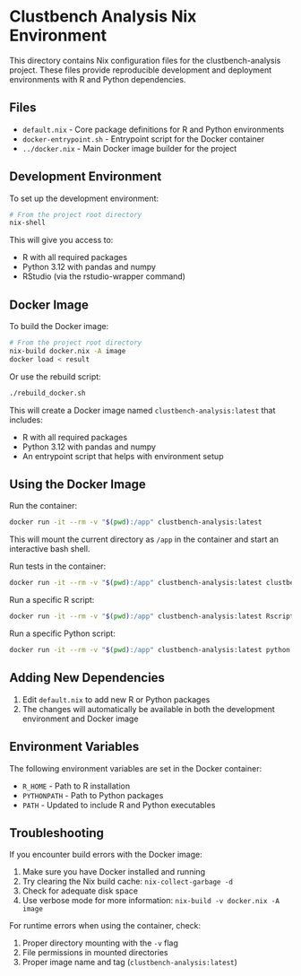 # Clustbench Analysis Nix Environment

This directory contains Nix configuration files for the clustbench-analysis project. These files provide reproducible development and deployment environments with R and Python dependencies.

## Files

- `default.nix` - Core package definitions for R and Python environments
- `docker-entrypoint.sh` - Entrypoint script for the Docker container
- `../docker.nix` - Main Docker image builder for the project

## Development Environment

To set up the development environment:

```bash
# From the project root directory
nix-shell
```

This will give you access to:
- R with all required packages
- Python 3.12 with pandas and numpy
- RStudio (via the rstudio-wrapper command)

## Docker Image

To build the Docker image:

```bash
# From the project root directory
nix-build docker.nix -A image
docker load < result
```

Or use the rebuild script:

```bash
./rebuild_docker.sh
```

This will create a Docker image named `clustbench-analysis:latest` that includes:
- R with all required packages
- Python 3.12 with pandas and numpy
- An entrypoint script that helps with environment setup

## Using the Docker Image

Run the container:

```bash
docker run -it --rm -v "$(pwd):/app" clustbench-analysis:latest
```

This will mount the current directory as `/app` in the container and start an interactive bash shell.

Run tests in the container:

```bash
docker run -it --rm -v "$(pwd):/app" clustbench-analysis:latest clustbench-test
```

Run a specific R script:

```bash
docker run -it --rm -v "$(pwd):/app" clustbench-analysis:latest Rscript path/to/script.R
```

Run a specific Python script:

```bash
docker run -it --rm -v "$(pwd):/app" clustbench-analysis:latest python path/to/script.py
```

## Adding New Dependencies

1. Edit `default.nix` to add new R or Python packages
2. The changes will automatically be available in both the development environment and Docker image

## Environment Variables

The following environment variables are set in the Docker container:

- `R_HOME` - Path to R installation
- `PYTHONPATH` - Path to Python packages
- `PATH` - Updated to include R and Python executables

## Troubleshooting

If you encounter build errors with the Docker image:

1. Make sure you have Docker installed and running
2. Try clearing the Nix build cache: `nix-collect-garbage -d`
3. Check for adequate disk space
4. Use verbose mode for more information: `nix-build -v docker.nix -A image`

For runtime errors when using the container, check:

1. Proper directory mounting with the `-v` flag
2. File permissions in mounted directories
3. Proper image name and tag (`clustbench-analysis:latest`)